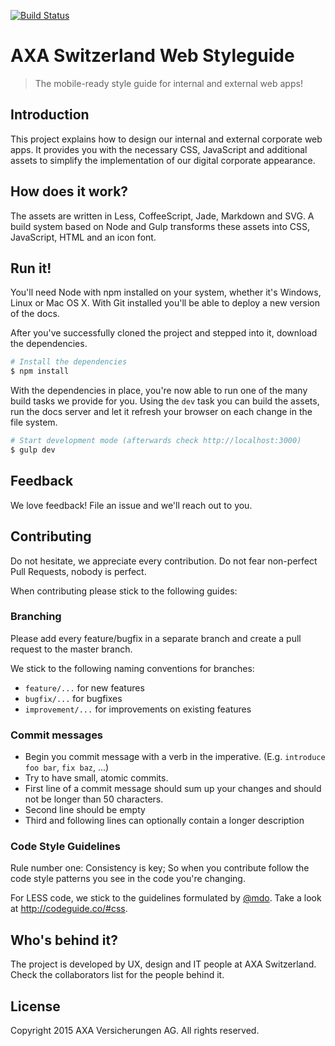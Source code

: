 [![Build Status](https://api.shippable.com/projects/544e872d44927f89db3df031/badge?branchName=master)](https://app.shippable.com/projects/544e872d44927f89db3df031/builds/latest)

# AXA Switzerland Web Styleguide

> The mobile-ready style guide for internal and external
> web apps!

## Introduction

This project explains how to design our internal and external
corporate web apps. It provides you with the necessary CSS, JavaScript
and additional assets to simplify the implementation of our digital
corporate appearance.

## How does it work?

The assets are written in Less, CoffeeScript, Jade, Markdown and SVG.
A build system based on Node and Gulp transforms these assets into
CSS, JavaScript, HTML and an icon font.

## Run it!

You'll need Node with npm installed on your system, whether
it's Windows, Linux or Mac OS X. With Git installed you'll be able to deploy
a new version of the docs.

After you've successfully cloned the project and stepped into it, download
the dependencies.

```sh
# Install the dependencies
$ npm install
```

With the dependencies in place, you're now able to run one of the many
build tasks we provide for you. Using the `dev` task you can build the
assets, run the docs server and let it refresh your browser on each change
in the file system.

```sh
# Start development mode (afterwards check http://localhost:3000)
$ gulp dev
```

## Feedback

We love feedback! File an issue and we'll reach out to you.

## Contributing

Do not hesitate, we appreciate every contribution. Do not fear non-perfect Pull Requests, nobody is perfect.

When contributing please stick to the following guides:

### Branching

Please add every feature/bugfix in a separate branch and create a pull request to the master branch.

We stick to the following naming conventions for branches:

- `feature/...` for new features
- `bugfix/...` for bugfixes
- `improvement/...` for improvements on existing features

### Commit messages

- Begin you commit message with a verb in the imperative. (E.g. ```introduce foo bar```, ```fix baz```, ...)
- Try to have small, atomic commits.
- First line of a commit message should sum up your changes and should not be longer than 50 characters.
- Second line should be empty
- Third and following lines can optionally contain a longer description

### Code Style Guidelines

Rule number one: Consistency is key; So when you contribute follow the code style
patterns you see in the code you're changing.

For LESS code, we stick to the guidelines formulated by [@mdo](https://twitter.com/mdo).
Take a look at http://codeguide.co/#css.

## Who's behind it?

The project is developed by UX, design and IT people at AXA Switzerland.
Check the collaborators list for the people behind it.

## License

Copyright 2015 AXA Versicherungen AG. All rights reserved.

<!-- Copyright AXA Versicherungen AG 2015 -->
